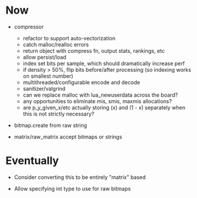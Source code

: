 # Now


- compressor
    - refactor to support auto-vectorization
    - catch malloc/realloc errors
    - return object with compress fn, output stats, rankings, etc
    - allow persist/load
    - index set bits per sample, which should dramatically increase perf
    - if density > 50%, flip bits before/after processing (so indexing works on
      smallest number)
    - multithreaded/configurable encode and decode
    - sanitizer/valgrind
    - can we replace malloc with lua_newuserdata across the board?
    - any opportunities to eliminate mis, smis, maxmis allocations?
    - are p_y_given_x/etc actually storing (x) and (1 - x) separately when this
      is not strictly necessary?

- bitmap.create from raw string
- matrix/raw_matrix accept bitmaps or strings

# Eventually

- Consider converting this to be entirely "matrix" based

- Allow specifying int type to use for raw bitmaps
